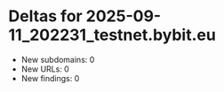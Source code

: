 # Deltas for 2025-09-11_202231_testnet.bybit.eu
- New subdomains: 0
- New URLs: 0
- New findings: 0
